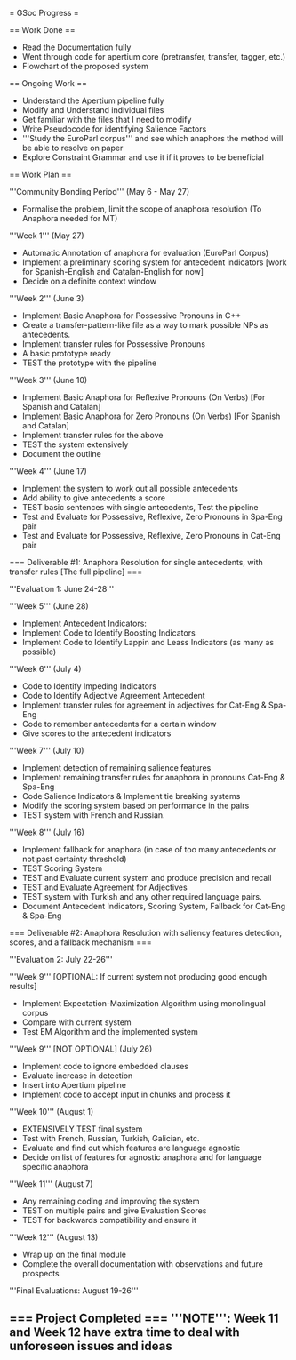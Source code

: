 = GSoc Progress = 

== Work Done == 

* Read the Documentation fully
* Went through code for apertium core (pretransfer, transfer, tagger, etc.)
* Flowchart of the proposed system

== Ongoing Work ==
* Understand the Apertium pipeline fully
* Modify and Understand individual files
* Get familiar with the files that I need to modify
* Write Pseudocode for identifying Salience Factors
* '''Study the EuroParl corpus''' and see which anaphors the method will be able to resolve on paper
* Explore Constraint Grammar and use it if it proves to be beneficial

== Work Plan ==

'''Community Bonding Period''' (May 6 - May 27)

* Formalise the problem, limit the scope of anaphora resolution (To Anaphora needed for MT)

'''Week 1''' (May 27)
* Automatic Annotation of anaphora for evaluation (EuroParl Corpus)
* Implement a preliminary scoring system for antecedent indicators [work for Spanish-English and Catalan-English for now]
* Decide on a definite context window

'''Week 2''' (June 3)
* Implement Basic Anaphora for Possessive Pronouns in C++
* Create a transfer-pattern-like file as a way to mark possible NPs as antecedents.
* Implement transfer rules for Possessive Pronouns
* A basic prototype ready
* TEST the prototype with the pipeline

'''Week 3''' (June 10)

* Implement Basic Anaphora for Reflexive Pronouns (On Verbs) [For Spanish and Catalan]
* Implement Basic Anaphora for Zero Pronouns (On Verbs) [For Spanish and Catalan]
* Implement transfer rules for the above
* TEST the system extensively
* Document the outline

'''Week 4''' (June 17)
* Implement the system to work out all possible antecedents 
* Add ability to give antecedents a score
* TEST basic sentences with single antecedents, Test the pipeline
* Test and Evaluate for Possessive, Reflexive, Zero Pronouns in Spa-Eng pair
* Test and Evaluate for Possessive, Reflexive, Zero Pronouns in Cat-Eng pair

=== Deliverable #1: Anaphora Resolution for single antecedents, with transfer rules [The full pipeline] ===

'''Evaluation 1: June 24-28'''

'''Week 5''' (June 28)
* Implement Antecedent Indicators:
* Implement Code to Identify Boosting Indicators
* Implement Code to Identify Lappin and Leass Indicators (as many as possible) 

'''Week 6''' (July 4)
* Code to Identify Impeding Indicators
* Code to Identify Adjective Agreement Antecedent
* Implement transfer rules for agreement in adjectives for Cat-Eng & Spa-Eng
* Code to remember antecedents for a certain window
* Give scores to the antecedent indicators

'''Week 7''' (July 10)
* Implement detection of remaining salience features
* Implement remaining transfer rules for anaphora in pronouns Cat-Eng & Spa-Eng
* Code Salience Indicators & Implement tie breaking systems
* Modify the scoring system based on performance in the pairs
* TEST system with French and Russian.

'''Week 8''' (July 16)
* Implement fallback for anaphora (in case of too many antecedents or not past certainty threshold)
* TEST Scoring System
* TEST and Evaluate current system and produce precision and recall
* TEST and Evaluate Agreement for Adjectives
* TEST system with Turkish and any other required language pairs.
* Document Antecedent Indicators, Scoring System, Fallback for Cat-Eng & Spa-Eng

=== Deliverable #2: Anaphora Resolution with saliency features detection, scores, and a fallback mechanism ===

'''Evaluation 2: July 22-26'''

'''Week 9''' [OPTIONAL: If current system not producing good enough results]
* Implement Expectation-Maximization Algorithm using monolingual corpus
* Compare with current system
* Test EM Algorithm and the implemented system

'''Week 9''' [NOT OPTIONAL] (July 26)

* Implement code to ignore embedded clauses
* Evaluate increase in detection
* Insert into Apertium pipeline
* Implement code to accept input in chunks and process it

'''Week 10''' (August 1)
* EXTENSIVELY TEST final system
* Test with French, Russian, Turkish, Galician, etc.
* Evaluate and find out which features are language agnostic
* Decide on list of features for agnostic anaphora and for language specific anaphora

'''Week 11''' (August 7)
* Any remaining coding and improving the system
* TEST on multiple pairs and give Evaluation Scores
* TEST for backwards compatibility and ensure it

'''Week 12''' (August 13)
* Wrap up on the final module
* Complete the overall documentation with observations and future prospects

'''Final Evaluations: August 19-26'''

=== Project Completed ===
'''NOTE''': Week 11 and Week 12 have extra time to deal with unforeseen issues and ideas
----
